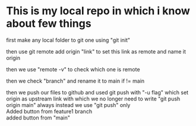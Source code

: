 # This is my local repo in which  i know about few things

first make any local folder to git one using "git init"

then use git remote add origin "link" to set this link as remote and name it origin

then we use "remote -v" to check which one is remote

then we check "branch" and rename it to main if != main

then we push our files to github
and used git push with "-u flag" which set origin as upstream link with which we no longer
need to write "git push origin main" always instead we use
"git push" only
<br>
Added button from feature1 branch
<br>
added button from "main"
